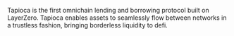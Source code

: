 Tapioca is the first omnichain lending and borrowing protocol built on LayerZero. Tapioca enables assets to seamlessly flow between networks in a trustless fashion, bringing borderless liquidity to defi. 